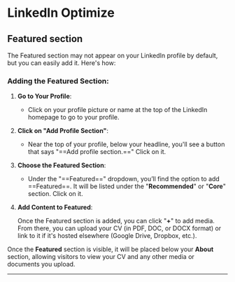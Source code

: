 # LinkedIn Optimize

## Featured section

The Featured section may not appear on your LinkedIn profile by default, but you can easily add it. Here's how:

### Adding the Featured Section:

1.  **Go to Your Profile**:

    - Click on your profile picture or name at the top of the LinkedIn homepage to go to your profile.

2.  **Click on "Add Profile Section"**:

    - Near the top of your profile, below your headline, you'll see a button that says "==Add profile section.==" Click on it.

3.  **Choose the Featured Section**:

    - Under the "==Featured==" dropdown, you’ll find the option to add ==Featured==. It will be listed under the "**Recommended**" or "**Core**" section. Click on it.

4.  **Add Content to Featured**:

    Once the Featured section is added, you can click "**+**" to add media. From there, you can upload your CV (in PDF, DOC, or DOCX format) or link to it if it's hosted elsewhere (Google Drive, Dropbox, etc.).

Once the **Featured** section is visible, it will be placed below your **About** section, allowing visitors to view your CV and any other media or documents you upload.

---
